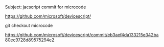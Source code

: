 Subject: jacscript commit for microcode

https://github.com/microsoft/devicescript/

git checkout microcode

https://github.com/microsoft/devicescript/commit/eb3aef4da133215e342ba80ec9728d89575294e2